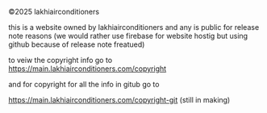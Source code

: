 ©2025 lakhiairconditioners

this is a website owned by lakhiairconditioners and any is public for release note reasons (we would rather use firebase for website hostig but using github because of release note freatued)

to veiw the copyright info go to 
https://main.lakhiairconditioners.com/copyright

and for copyright for all the info in gitub go to

https://main.lakhiairconditioners.com/copyright-git (still in making)

